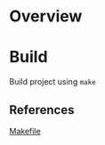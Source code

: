 # Overview

# Build
Build project using ```make```

## References
[Makefile](https://gist.github.com/mauriciopoppe/de8907f67923091982c8c8136a063ea6)

